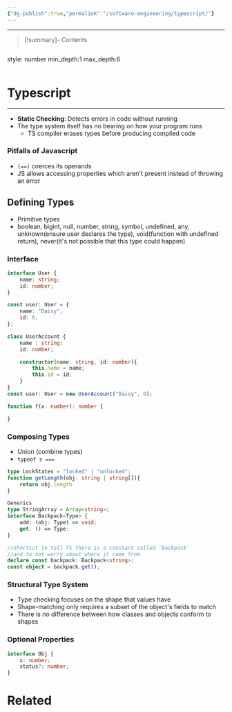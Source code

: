 ```yaml
---
{"dg-publish":true,"permalink":"/software-engineering/typescript/"}
---
```


---

>[!summary]- Contents
>```toc
style: number
min_depth:1
max_depth:6 
>```

# Typescript
---
- **Static Checking**: Detects errors in code without running 
- The type system itself has no bearing on how your program runs
	- TS compiler erases types before producing compiled code
### Pitfalls of Javascript
- `(==)` coerces its operands
- JS allows accessing properties which aren't present instead of throwing an error
## Defining Types
- Primitive types
- boolean, bigint, null, number, string, symbol, undefined, any, unknown(ensure user declares the type), void(function with undefined return), never(it's not possible that this type could happen)
### Interface
```ts
interface User {
	name: string;
	id: number;
}

const user: User = {
	name: "Daisy",
	id: 0,
};

class UserAccount {
	name : string;
	id: number;

	constructor(name: string, id: number){
		this.name = name;
		this.id = id;
	}
}
const user: User = new UserAccount("Daisy", 0);

function f(x: number): number {

}
```
### Composing Types
- Union (combine types)
- `typeof s === `
```ts
type LockStates = "locked" | "unlocked";
function getLength(obj: string | string[]){
	return obj.length
}

Generics
type StringArray = Array<string>;
interface Backpack<Type> {
	add: (obj: Type) => void;
	get: () => Type;
}

//Shortcut to tell TS there is a constant called 'backpack'
//and to not worry about where it came from
declare const backpack: Backpack<string>;
const object = backpack.get();


```

### Structural Type System
- Type checking focuses on the shape that values have
- Shape-matching only requires a subset of the object's fields to match
- There is no difference between how classes and objects conform to shapes

### Optional Properties
```ts
interface Obj {
	x: number;
	status?: number;
}
```

# Related

